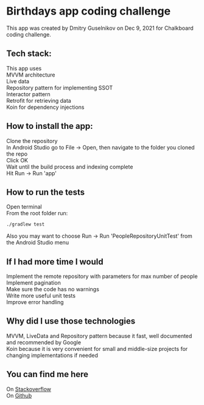 # Birthdays app coding challenge
This app was created by Dmitry Guselnikov on Dec 9, 2021 for Chalkboard coding challenge.

## Tech stack:
This app uses\
MVVM architecture\
Live data\
Repository pattern for implementing SSOT\
Interactor pattern\
Retrofit for retrieving data\
Koin for dependency injections

## How to install the app:
Clone the repository\
In Android Studio go to File -> Open, then navigate to the folder you cloned the repo\
Click OK\
Wait until the build process and indexing complete\
Hit Run -> Run 'app'

## How to run the tests
Open terminal\
From the root folder run:
```bash
./gradlew test
```
Also you may want to choose Run -> Run 'PeopleRepositoryUnitTest' from the Android Studio menu

## If I had more time I would
Implement the remote repository with parameters for max number of people\
Implement pagination\
Make sure the code has no warnings\
Write more useful unit tests\
Improve error handling

## Why did I use those technologies
MVVM, LiveData and Repository pattern because it fast, well documented and recommended by Google\
Koin because it is very convenient for small and middle-size projects for changing implementations if needed

## You can find me here
On [Stackoverflow](https://stackoverflow.com/users/1005846/dmitry-guselnikov) \
On [Github](https://github.com/elf-zwolf)